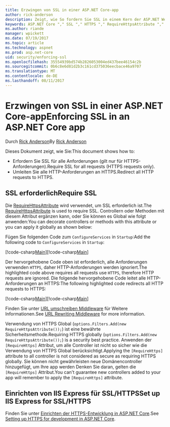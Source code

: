 ```yaml
---
title: Erzwingen von SSL in einer ASP.NET Core-app
author: rick-anderson
description: Zeigt, wie So fordern Sie SSL in einem Kern der ASP.NET Web-app
keywords: ASP.NET Core "," SSL "," HTTPS "," RequireHttpsAttribute "," IIS Express
ms.author: riande
manager: wpickett
ms.date: 07/19/2017
ms.topic: article
ms.technology: aspnet
ms.prod: asp.net-core
uid: security/enforcing-ssl
ms.openlocfilehash: 35554939bd574b2826053004ed437bee46154c2b
ms.sourcegitcommit: 0b6c8e6d81d2b3c161cd375036eecbace46a9707
ms.translationtype: MT
ms.contentlocale: de-DE
ms.lasthandoff: 08/11/2017
---
```

# <a name="enforcing-ssl-in-an-aspnet-core-app"></a><span data-ttu-id="94d62-104">Erzwingen von SSL in einer ASP.NET Core-app</span><span class="sxs-lookup"><span data-stu-id="94d62-104">Enforcing SSL in an ASP.NET Core app</span></span>

<span data-ttu-id="94d62-105">Durch [Rick Anderson](https://twitter.com/RickAndMSFT)</span><span class="sxs-lookup"><span data-stu-id="94d62-105">By [Rick Anderson](https://twitter.com/RickAndMSFT)</span></span>

<span data-ttu-id="94d62-106">Dieses Dokument zeigt, wie Sie:</span><span class="sxs-lookup"><span data-stu-id="94d62-106">This document shows how to:</span></span>

- <span data-ttu-id="94d62-107">Erfordern Sie SSL für alle Anforderungen (gilt nur für HTTPS-Anforderungen).</span><span class="sxs-lookup"><span data-stu-id="94d62-107">Require SSL for all requests (HTTPS requests only).</span></span>
- <span data-ttu-id="94d62-108">Umleiten Sie alle HTTP-Anforderungen an HTTPS.</span><span class="sxs-lookup"><span data-stu-id="94d62-108">Redirect all HTTP requests to HTTPS.</span></span>

## <a name="require-ssl"></a><span data-ttu-id="94d62-109">SSL erforderlich</span><span class="sxs-lookup"><span data-stu-id="94d62-109">Require SSL</span></span>

<span data-ttu-id="94d62-110">Die [RequireHttpsAttribute](https://docs.microsoft.com/aspnet/core/api/microsoft.aspnetcore.mvc.requirehttpsattribute) wird verwendet, um SSL erforderlich ist.</span><span class="sxs-lookup"><span data-stu-id="94d62-110">The [RequireHttpsAttribute](https://docs.microsoft.com/aspnet/core/api/microsoft.aspnetcore.mvc.requirehttpsattribute) is used to require SSL.</span></span> <span data-ttu-id="94d62-111">Controllern oder Methoden mit diesem Attribut ergänzen kann, oder Sie können es Global wie folgt anwenden:</span><span class="sxs-lookup"><span data-stu-id="94d62-111">You can decorate controllers or methods with this attribute or you can apply it globally as shown below:</span></span>

<span data-ttu-id="94d62-112">Fügen Sie folgenden Code zum `ConfigureServices` in `Startup`:</span><span class="sxs-lookup"><span data-stu-id="94d62-112">Add the following code to `ConfigureServices` in `Startup`:</span></span>

<span data-ttu-id="94d62-113">[!code-csharp[Main](authentication/accconfirm/sample/WebApp1/Startup.cs?name=snippet2&highlight=4-)]</span><span class="sxs-lookup"><span data-stu-id="94d62-113">[!code-csharp[Main](authentication/accconfirm/sample/WebApp1/Startup.cs?name=snippet2&highlight=4-)]</span></span>

<span data-ttu-id="94d62-114">Der hervorgehobene Code oben ist erforderlich, alle Anforderungen verwenden `HTTPS`, daher HTTP-Anforderungen werden ignoriert.</span><span class="sxs-lookup"><span data-stu-id="94d62-114">The highlighted code above requires all requests use `HTTPS`, therefore HTTP requests are ignored.</span></span> <span data-ttu-id="94d62-115">Die folgende hervorgehobene Code leitet alle HTTP-Anforderungen an HTTPS:</span><span class="sxs-lookup"><span data-stu-id="94d62-115">The following highlighted code redirects all HTTP requests to HTTPS:</span></span>

<span data-ttu-id="94d62-116">[!code-csharp[Main](authentication/accconfirm/sample/WebApp1/Startup.cs?name=snippet_AddRedirectToHttps&highlight=7-)]</span><span class="sxs-lookup"><span data-stu-id="94d62-116">[!code-csharp[Main](authentication/accconfirm/sample/WebApp1/Startup.cs?name=snippet_AddRedirectToHttps&highlight=7-)]</span></span>

<span data-ttu-id="94d62-117">Finden Sie unter [URL umschreiben Middleware](xref:fundamentals/url-rewriting) für Weitere Informationen.</span><span class="sxs-lookup"><span data-stu-id="94d62-117">See [URL Rewriting Middleware](xref:fundamentals/url-rewriting) for more information.</span></span>

<span data-ttu-id="94d62-118">Verwendung von HTTPS Global (`options.Filters.Add(new RequireHttpsAttribute());`) ist eine bewährte Sicherheitsmethode.</span><span class="sxs-lookup"><span data-stu-id="94d62-118">Requiring HTTPS globally (`options.Filters.Add(new RequireHttpsAttribute());`) is a security best practice.</span></span> <span data-ttu-id="94d62-119">Anwenden der `[RequireHttps]` Attribut, um alle Controller ist nicht so sicher wie die Verwendung von HTTPS Global berücksichtigt.</span><span class="sxs-lookup"><span data-stu-id="94d62-119">Applying the `[RequireHttps]` attribute to all controller is not considered as secure as requiring HTTPS globally.</span></span> <span data-ttu-id="94d62-120">Sie können nicht gewährleisten neue Domänencontroller hinzugefügt, um Ihre app werden Denken Sie daran, gelten die `[RequireHttps]` Attribut.</span><span class="sxs-lookup"><span data-stu-id="94d62-120">You can't guarantee new controllers added to your app will remember to apply the `[RequireHttps]` attribute.</span></span>

## <a name="set-up-iis-express-for-sslhttps"></a><span data-ttu-id="94d62-121">Einrichten von IIS Express für SSL/HTTPS</span><span class="sxs-lookup"><span data-stu-id="94d62-121">Set up IIS Express for SSL/HTTPS</span></span>

<span data-ttu-id="94d62-122">Finden Sie unter [Einrichten der HTTPS-Entwicklung in ASP.NET Core](xref:security/https#iisxpress).</span><span class="sxs-lookup"><span data-stu-id="94d62-122">See [Setting up HTTPS for development in ASP.NET Core](xref:security/https#iisxpress).</span></span>
